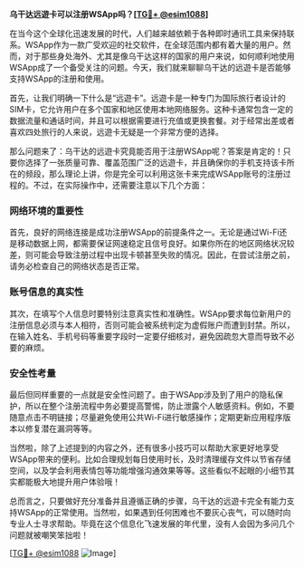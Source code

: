 **乌干达远遊卡可以注册WSApp吗？[[TG💪+ @esim1088](https://t.me/s/esim1088)]**

在当今这个全球化迅速发展的时代，人们越来越依赖于各种即时通讯工具来保持联系。WSApp作为一款广受欢迎的社交软件，在全球范围内都有着大量的用户。然而，对于那些身处海外、尤其是像乌干达这样的国家的用户来说，如何顺利地使用WSApp成了一个备受关注的问题。今天，我们就来聊聊乌干达的远遊卡是否能够支持WSApp的注册和使用。

首先，让我们明确一下什么是“远遊卡”。远遊卡是一种专门为国际旅行者设计的SIM卡，它允许用户在多个国家和地区使用本地网络服务。这种卡通常包含一定的数据流量和通话时间，并且可以根据需要进行充值或更换套餐。对于经常出差或者喜欢四处旅行的人来说，远遊卡无疑是一个非常方便的选择。

那么问题来了：乌干达的远遊卡究竟能否用于注册WSApp呢？答案是肯定的！只要你选择了一张质量可靠、覆盖范围广泛的远遊卡，并且确保你的手机支持该卡所在的频段，那么理论上讲，你是完全可以利用这张卡来完成WSApp账号的注册过程的。不过，在实际操作中，还需要注意以下几个方面：

### 网络环境的重要性

首先，良好的网络连接是成功注册WSApp的前提条件之一。无论是通过Wi-Fi还是移动数据上网，都需要保证网速稳定且信号良好。如果你所在的地区网络状况较差，则可能会导致注册过程中出现卡顿甚至失败的情况。因此，在尝试注册之前，请务必检查自己的网络状态是否正常。

### 账号信息的真实性

其次，在填写个人信息时要特别注意真实性和准确性。WSApp要求每位新用户的注册信息必须与本人相符，否则可能会被系统判定为虚假账户而遭到封禁。所以，在输入姓名、手机号码等重要字段时一定要仔细核对，避免因疏忽大意而导致不必要的麻烦。

### 安全性考量

最后但同样重要的一点就是安全性问题了。由于WSApp涉及到了用户的隐私保护，所以在整个注册流程中务必要提高警惕，防止泄露个人敏感资料。例如，不要随意点击不明链接；尽量避免使用公共Wi-Fi进行敏感操作；定期更新应用程序版本以修复潜在漏洞等等。

当然啦，除了上述提到的内容之外，还有很多小技巧可以帮助大家更好地享受WSApp带来的便利。比如合理规划每日使用时长，及时清理缓存文件以节省存储空间，以及学会利用表情包等功能增强沟通效果等等。这些看似不起眼的小细节其实都能极大地提升用户体验哦！

总而言之，只要做好充分准备并且遵循正确的步骤，乌干达的远遊卡完全有能力支持WSApp的正常使用。当然啦，如果遇到任何困难也不要灰心丧气，可以随时向专业人士寻求帮助。毕竟在这个信息化飞速发展的年代里，没有人会因为多问几个问题就被嘲笑笨拙啦！

[[TG💪+ @esim1088](https://t.me/s/esim1088) ![Image](https://i.postimg.cc/4NQfJmqS/Snipaste-2025-05-13-00-14-12.png)]
